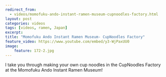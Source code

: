 ```yaml
---
redirect_from: 
  - videos/momofuku-ando-instant-ramen-museum-cupnoodles-factory.html
layout: post
categories: videos
tags: [videos, ramen, Japan]
excerpt: 
title: "Momofuku Ando Instant Ramen Museum- CupNoodles Factory"
feature_video: https://www.youtube.com/embed/y3-WjPaxUU0
image:
    feature: 172-2.jpg
---
```


I take you through making your own cup noodles in the CupNoodles Factory at the Momofuku Ando Instant Ramen Museum!

